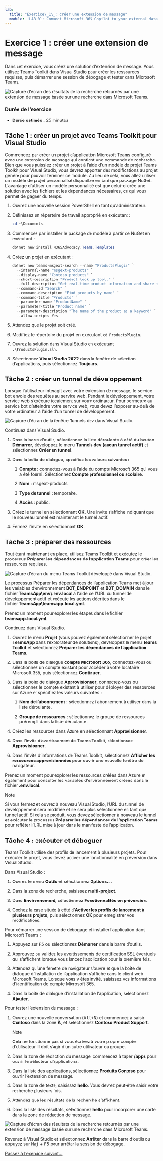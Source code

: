 ```yaml
---
lab:
  title: "Exercice\_1\_: créer une extension de message"
  module: 'LAB 01: Connect Microsoft 365 Copilot to your external data in real-time with message extension plugins built with .NET and Visual Studio'
---
```


# Exercice 1 : créer une extension de message

Dans cet exercice, vous créez une solution d’extension de message. Vous utilisez Teams Toolkit dans Visual Studio pour créer les ressources requises, puis démarrer une session de débogage et tester dans Microsoft Teams.

![Capture d’écran des résultats de la recherche retournés par une extension de message basée sur une recherche dans Microsoft Teams.](../media/1-search-results.png)

### Durée de l’exercice

  - **Durée estimée :** 25 minutes

## Tâche 1 : créer un projet avec Teams Toolkit pour Visual Studio

Commencez par créer un projet d’application Microsoft Teams configuré avec une extension de message qui contient une commande de recherche. Bien que vous puissiez créer un projet à l’aide d’un modèle de projet Teams Toolkit pour Visual Studio, vous devrez apporter des modifications au projet généré pour pouvoir terminer ce module. Au lieu de cela, vous allez utiliser un modèle de projet personnalisé disponible en tant que package NuGet. L’avantage d’utiliser un modèle personnalisé est que celui-ci crée une solution avec les fichiers et les dépendances nécessaires, ce qui vous permet de gagner du temps.

1. Ouvrez une nouvelle session PowerShell en tant qu’administrateur.

1. Définissez un répertoire de travail approprié en exécutant :

    ```Powershell
    cd ~\Documents
    ```

1. Commencez par installer le package de modèle à partir de NuGet en exécutant :

    ```PowerShell
    dotnet new install M365Advocacy.Teams.Templates
    ```

1. Créez un projet en exécutant :

    ```PowerShell
    dotnet new teams-msgext-search --name "ProductsPlugin" `
      --internal-name "msgext-products" `
      --display-name "Contoso products" `
      --short-description "Product look up tool." `
      --full-description "Get real-time product information and share them in a conversation." `
      --command-id "Search" `
      --command-description "Find products by name" `
      --command-title "Products" `
      --parameter-name "ProductName" `
      --parameter-title "Product name" `
      --parameter-description "The name of the product as a keyword" `
      --allow-scripts Yes
    ```

1. Attendez que le projet soit créé.

1. Modifiez le répertoire du projet en exécutant `cd ProductsPlugin`.

1. Ouvrez la solution dans Visual Studio en exécutant `.\ProductsPlugin.sln`.

1. Sélectionnez **Visual Studio 2022** dans la fenêtre de sélection d’applications, puis sélectionnez **Toujours**.

## Tâche 2 : créer un tunnel de développement

Lorsque l’utilisateur interagit avec votre extension de message, le service bot envoie des requêtes au service web. Pendant le développement, votre service web s’exécute localement sur votre ordinateur. Pour permettre au service bot d’atteindre votre service web, vous devez l’exposer au-delà de votre ordinateur à l’aide d’un tunnel de développement.

![Capture d’écran de la fenêtre Tunnels dev dans Visual Studio.](../media/14-select-dev-tunnel.png)

Continuez dans Visual Studio.

1. Dans la barre d’outils, sélectionnez la liste déroulante à côté du bouton **Démarrer**, développez le menu **Tunnels dev (aucun tunnel actif)** et sélectionnez **Créer un tunnel**.

1. Dans la boîte de dialogue, spécifiez les valeurs suivantes :

    1. **Compte** : connectez-vous à l’aide du compte Microsoft 365 qui vous a été fourni. Sélectionnez **Compte professionnel ou scolaire**.

    1. **Nom** : msgext-products

    1. **Type de tunnel** : temporaire.

    1. **Accès** : public.

1. Créez le tunnel en sélectionnant **OK**. Une invite s’affiche indiquant que le nouveau tunnel est maintenant le tunnel actif.

1. Fermez l’invite en sélectionnant **OK**.

## Tâche 3 : préparer des ressources

Tout étant maintenant en place, utilisez Teams Toolkit et exécutez le processus **Préparer les dépendances de l’application Teams** pour créer les ressources requises.

![Capture d’écran du menu Teams Toolkit développé dans Visual Studio.](../media/15-prepare-teams-app-dependencies.png)

Le processus Préparer les dépendances de l’application Teams met à jour les variables d’environnement **BOT_ENDPOINT** et **BOT_DOMAIN** dans le fichier **TeamsApp\\env\\.env.local** à l’aide de l’URL du tunnel de développement actif et exécute les actions décrites dans le fichier **TeamsApp\\teamsapp.local.yml**.

Prenez un moment pour explorer les étapes dans le fichier **teamsapp.local.yml**.

Continuez dans Visual Studio.

1. Ouvrez le menu **Projet** (vous pouvez également sélectionner le projet **TeamsApp** dans l’explorateur de solutions), développez le menu **Teams Toolkit** et sélectionnez **Préparer les dépendances de l’application Teams**.

1. Dans la boîte de dialogue **compte Microsoft 365**, connectez-vous ou sélectionnez un compte existant pour accéder à votre locataire Microsoft 365, puis sélectionnez **Continuer**.

1. Dans la boîte de dialogue **Approvisionner**, connectez-vous ou sélectionnez le compte existant à utiliser pour déployer des ressources sur Azure et spécifiez les valeurs suivantes :

      1. **Nom de l’abonnement** : sélectionnez l’abonnement à utiliser dans la liste déroulante.

      1. **Groupe de ressources** : sélectionnez le groupe de ressources prérempli dans la liste déroulante.

1. Créez les ressources dans Azure en sélectionnant **Approvisionner**.

1. Dans l’invite d’avertissement de Teams Toolkit, sélectionnez **Approvisionner**.

1. Dans l’invite d’informations de Teams Toolkit, sélectionnez **Afficher les ressources approvisionnées** pour ouvrir une nouvelle fenêtre de navigateur.

Prenez un moment pour explorer les ressources créées dans Azure et également pour consulter les variables d’environnement créées dans le fichier **.env.local**.

> [!NOTE]
> Si vous fermez et ouvrez à nouveau Visual Studio, l’URL du tunnel de développement sera modifiée et ne sera plus sélectionnée en tant que tunnel actif. Si cela se produit, vous devez sélectionner à nouveau le tunnel et exécuter le processus **Préparer les dépendances de l’application Teams** pour refléter l’URL mise à jour dans le manifeste de l’application.

## Tâche 4 : exécuter et déboguer

Teams Toolkit utilise des profils de lancement à plusieurs projets. Pour exécuter le projet, vous devez activer une fonctionnalité en préversion dans Visual Studio.

Dans Visual Studio :

1. Ouvrez le menu **Outils** et sélectionnez **Options...**.

1. Dans la zone de recherche, saisissez **multi-project**.

1. Dans **Environnement**, sélectionnez **Fonctionnalités en préversion**.

1. Cochez la case située à côté d’**Activer les profils de lancement à plusieurs projets**, puis sélectionnez **OK** pour enregistrer vos modifications.

Pour démarrer une session de débogage et installer l’application dans Microsoft Teams :

1. Appuyez sur <kbd>F5</kbd> ou sélectionnez **Démarrer** dans la barre d’outils.

1. Approuvez ou validez les avertissements de certification SSL éventuels qui s’affichent lorsque vous lancez l’application pour la première fois.

1. Attendez qu’une fenêtre de navigateur s’ouvre et que la boîte de dialogue d’installation de l’application s’affiche dans le client web Microsoft Teams. Lorsque vous y êtes invité, saisissez vos informations d’identification de compte Microsoft 365.

1. Dans la boîte de dialogue d’installation de l’application, sélectionnez **Ajouter**.

Pour tester l’extension de message :

1. Ouvrez une nouvelle conversation (<kbd>Alt+N</kbd>) et commencez à saisir **Contoso** dans la zone **À**, et sélectionnez **Contoso Product Support**.

    > [!NOTE]
    > Cela ne fonctionne pas si vous écrivez à votre propre compte d’utilisateur. Il doit s’agir d’un autre utilisateur ou groupe.

1. Dans la zone de rédaction du message, commencez à taper **/apps** pour ouvrir le sélecteur d’applications.

1. Dans la liste des applications, sélectionnez **Produits Contoso** pour ouvrir l’extension de message.

1. Dans la zone de texte, saisissez **hello**. Vous devrez peut-être saisir votre recherche plusieurs fois.

1. Attendez que les résultats de la recherche s’affichent.

1. Dans la liste des résultats, sélectionnez **hello** pour incorporer une carte dans la zone de rédaction de message.

![Capture d’écran des résultats de la recherche retournés par une extension de message basée sur une recherche dans Microsoft Teams.](../media/1-search-results.png)

Revenez à Visual Studio et sélectionnez **Arrêter** dans la barre d’outils ou appuyez sur <kbd>Maj</kbd> + <kbd>F5</kbd> pour arrêter la session de débogage.

[Passez à l’exercice suivant…](./3-exercise-add-single-sign-on.md)